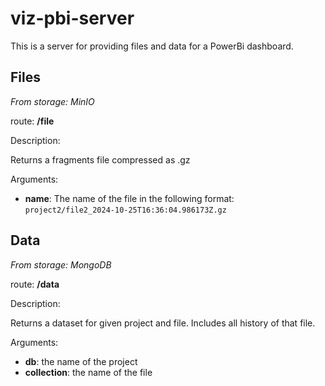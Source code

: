 # viz-pbi-server

This is a server for providing files and data for a PowerBi dashboard.

## Files

*From storage: MinIO*

route: **/file**

Description:

Returns a fragments file compressed as .gz

Arguments:
  
  - **name**: The name of the file in the following format: `project2/file2_2024-10-25T16:36:04.986173Z.gz`



## Data

*From storage: MongoDB*

route: **/data**

Description:

Returns a dataset for given project and file. Includes all history of that file.

Arguments:

- **db**: the name of the project
- **collection**: the name of the file

